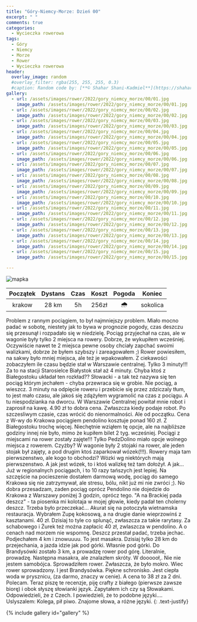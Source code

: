```yaml
---
title: "Góry-Niemcy-Morze: Dzień 00"
excerpt: " "
comments: true
categories:
  - Wycieczka rowerowa
tags:
  - Góry
  - Niemcy
  - Morze
  - Rower  
  - Wycieczka rowerowa
header:
  overlay_image: random
  #overlay_filter: rgba(255, 255, 255, 0.3)
  #caption: Random code by: [**© Shahar Shani-Kadmiel**](https://shaharkadmiel.github.io)"
gallery:
  - url: /assets/images/rower/2022/gory_niemcy_morze/00/01.jpg
    image_path: /assets/images/rower/2022/gory_niemcy_morze/00/01.jpg
  - url: /assets/images/rower/2022/gory_niemcy_morze/00/02.jpg
    image_path: /assets/images/rower/2022/gory_niemcy_morze/00/02.jpg
  - url: /assets/images/rower/2022/gory_niemcy_morze/00/03.jpg
    image_path: /assets/images/rower/2022/gory_niemcy_morze/00/03.jpg
  - url: /assets/images/rower/2022/gory_niemcy_morze/00/04.jpg
    image_path: /assets/images/rower/2022/gory_niemcy_morze/00/04.jpg
  - url: /assets/images/rower/2022/gory_niemcy_morze/00/05.jpg
    image_path: /assets/images/rower/2022/gory_niemcy_morze/00/05.jpg
  - url: /assets/images/rower/2022/gory_niemcy_morze/00/06.jpg
    image_path: /assets/images/rower/2022/gory_niemcy_morze/00/06.jpg
  - url: /assets/images/rower/2022/gory_niemcy_morze/00/07.jpg
    image_path: /assets/images/rower/2022/gory_niemcy_morze/00/07.jpg
  - url: /assets/images/rower/2022/gory_niemcy_morze/00/08.jpg
    image_path: /assets/images/rower/2022/gory_niemcy_morze/00/08.jpg
  - url: /assets/images/rower/2022/gory_niemcy_morze/00/09.jpg
    image_path: /assets/images/rower/2022/gory_niemcy_morze/00/09.jpg
  - url: /assets/images/rower/2022/gory_niemcy_morze/00/10.jpg
    image_path: /assets/images/rower/2022/gory_niemcy_morze/00/10.jpg
  - url: /assets/images/rower/2022/gory_niemcy_morze/00/11.jpg
    image_path: /assets/images/rower/2022/gory_niemcy_morze/00/11.jpg
  - url: /assets/images/rower/2022/gory_niemcy_morze/00/12.jpg
    image_path: /assets/images/rower/2022/gory_niemcy_morze/00/12.jpg
  - url: /assets/images/rower/2022/gory_niemcy_morze/00/13.jpg
    image_path: /assets/images/rower/2022/gory_niemcy_morze/00/13.jpg
  - url: /assets/images/rower/2022/gory_niemcy_morze/00/14.jpg
    image_path: /assets/images/rower/2022/gory_niemcy_morze/00/14.jpg
  - url: /assets/images/rower/2022/gory_niemcy_morze/00/15.jpg
    image_path: /assets/images/rower/2022/gory_niemcy_morze/00/15.jpg

---
```

![mapka](/assets/images/rower/2022/gory_niemcy_morze/00/mapka.png)

|Początek|Dystans|Czas|Koszt|Pogoda|Koniec|
|:---:|:---:|:---:|:---:|:---:|:---:|
|krakow| 28 km| 5h|256zł|🌧️|sokolica|

Problem z rannym pociągiem, to był najmniejszy problem. Miało mocno padać w sobotę, niestety jak to bywa w prognozie pogody, czas deszczu się przesunął i rozpadało się w niedzielę. Pociąg przyjechał na czas, ale w wagonie były tylko 2 miejsca na rowery. Dobrze, że wykupiłem wcześniej. Oczywiście nawet te 2 miejsca pewne osoby chciały zapchać swoimi walizkami, dobrze że byłem szybszy i zareagowałem ;) Rower powiesiłem, na sakwy było mniej miejsca, ale też  je wpakowałem. Z ciekawości zobaczyłem ile czasu będzie stał w Warszawie centralnej. Tylko 3 minuty!!! Za to na stacji Starosielce Białystok stał aż 4 minuty. Chyba ktoś z Białegostoku układał ten rozkład?? Słowacki - a tak też nazywa się ten pociąg którym jechałem - chyba przewraca się w grobie. Nie pociąg, a wieszcz. 3 minuty na odpięcie roweru i przebicie się przez zdziczaly tłum, to jest mało czasu, ale jakoś się zdążyłem wygramolić na czas z pociągu. A tu niespodzianka na dworcu. W Warszawie Centralnej powitał mnie robot i zaprosił na kawę. 4.90 zł to dobra cena. Zwłaszcza kiedy podaje robot. Po szczesliwym czasie, czas wrócić do nienormalności. Ale od początku. Cena z W-wy do Krakowa pociągiem pendolino kosztuje ponad 160 zł. Z Białegostoku trochę więcej. Niechętnie wziąłem tę opcje, ale na najbliższe godziny innej nie było, mimo że kupiłem bilet 2 tyg. wcześniej. Pociągi z miejscami na rower zostały zajęte!!! Tylko PedzDolino miało opcje wolnego miejsca z rowerem. Czyżby? W wagonie były 2 stojaki na rower, ale jeden stojak był zajęty, a pod drugim ktoś zaparkował wózek(!!!). Rowery maja tam pierwszenstwo, ale kogo to obchodzi? Wózki wg niektórych mają pierwszenstwo. A jak jest wózek, to i ktoś walizkę też tam dołożył. A jak... Już w regionalnych pociągach, i to 10 razy tańszych jest lepiej. Na szczęście na pocieszenie dostałem darmową wodę, pociąg do samego Krakowa się nie zatrzymywał, ale stresu, bólu, nikt już mi nie zwróci ;). No dobra przesadzam, zaden pociąg oprócz Pendolino nie dojedzie do Krakowa z Warszawy poniżej 3 godzin, oprócz tego. "A na Brackiej pada deszcz" - ta piosenka mi kolotaja w mojej głowie, kiedy padał ten cholerny deszcz. Trzeba było przeczekać... Akurat się na potoczyła wietnamska restauracja. Wybrałem Zupę kokosową, a na drugie danie wieprzowinś z kasztanami. 40 zł. Dzisiaj to tyle co splunąć, zwłaszcza za takie rarytasy. Za schabowego i Żurek też można zapłacic 40 zł, zwlaszcza w pendolino. A o cenach nad morzem nie wspomnę. Deszcz przestał padać, trzeba jechac. Podjechałem 4 km i znowuuuu. To jest masakra. Dzisiaj tylko 28 km do przejechania, a jazda idzie jak pod górki. Własnie pod górki. Do Brandysówki zostało 3 km, a prowadzę rower pod górę. Literalnie, prowadzę. Następna masakra, ale znalazłem skróty. W doooooł,. Nie nie jestem samobójca. Sprowadziłem rower. Zwłaszcza, że było mokro. Wiec rower sprowadzony. I jest Brandysówka. Piękne schronisko. Jest ciepła woda w prysznicu, (za darmo, znaczy w cenie). A cena to 38 zł za 2 dni. Polecam. Teraz piszę te recenzje, piję crafty z białego (pierwsze zawsze biorę) i obok słyszę słowianki język. Zapytałem ich czy są Słowakami. Odpowiedzieli, że z Czech. I powiedzieli, że to podobne języki.... Uslyszalem: Kolega, pił piwo. Znajome słowa, a różne języki. 
{: .text-justify}

{% include gallery id="gallery" %}
